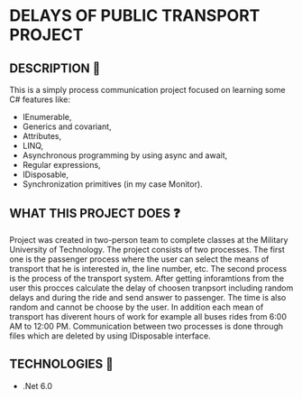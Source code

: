 # DELAYS OF PUBLIC TRANSPORT PROJECT

## DESCRIPTION :memo:
This is a simply process communication project focused on learning some C# features like:
* IEnumerable,
* Generics and covariant,
* Attributes,
* LINQ,
* Asynchronous programming by using async and await,
* Regular expressions,
* IDisposable,
* Synchronization primitives (in my case Monitor).

## WHAT THIS PROJECT DOES :question:

Project was created in two-person team to complete classes at the Military University of Technology.
The project consists of two processes. The first one is the passenger process where the user can select the means of transport 
that he is interested in, the line number, etc. 
The second process is the process of the transport system. After getting inforamtions from the user this procces calculate the delay of choosen tranpsort 
including random delays and during the ride and send answer to passenger.
The time is also random and cannot be choose by the user.
In addition each mean of transport has diverent hours of work for example all buses rides from 6:00 AM to 12:00 PM.
Communication between two processes is done through files which are deleted by using IDisposable interface.

## TECHNOLOGIES :satellite:
* .Net 6.0
